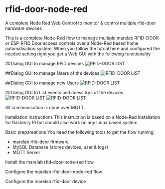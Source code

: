 # rfid-door-node-red
A complete Node Red Web Control to monitor &amp; control multiple rfid-door hardware devices

This is a complete Node-Red flow to manage multiple marelab RFID-DOOR or ESP-RFID Door access controls over a Node-Red based home automatisation system. When you follow the tutrial here and configured the needed setting right you get a Web GUI with the following functionality

##Dialog GUI to manage RFID devices
![RFID-DOOR LIST](https://github.com/marelab/rfid-door-node-red/blob/master/images/gui-reader-list.png)

##Dialog GUI to manage Users of the devices
![RFID-DOOR LIST](https://github.com/marelab/rfid-door-node-red/blob/master/images/gui-user-list.png)

##Dialog GUI to manage new Users 
![RFID-DOOR LIST](https://github.com/marelab/rfid-door-node-red/blob/master/images/gui-unknown-user.png)

##Dialog GUI to List events and acess trys of the devices
![RFID-DOOR LIST](https://github.com/marelab/rfid-door-node-red/blob/master/images/gui-access-log.png)
![RFID-DOOR LIST](https://github.com/marelab/rfid-door-node-red/blob/master/images/gui-event-log.png)

All communication is done over MQTT. 

Installation Instructions
This instruction is based on a Node-Red Installation for Rasberry PI but should also work on any Linux based system.

Basic prepareations
You need the following tools to get the flow running:
- marelab rfid-door firmware 
- MySQL Database (stores devices, user & logs)
- MQTT Server

Install the marelab rfid-door-node-red flow

Configure the marelab rfid-door-node-red flow

Configure the marelab rfid-door device
